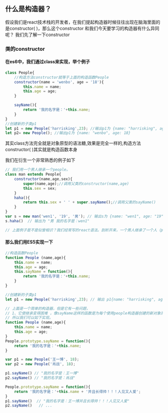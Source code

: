 ## 什么是构造器？
假设我们是react技术栈的开发者，在我们提起构造器时候往往出现在脑海里面的是constructor( )，那么这个constructor 和我们今天要学习的构造器有什么异同呢？ 我们先了解一下constructor

### 类的constructor
#### 在es6中，我们通过class来实现，举个例子

```js
class People{
    //构造方法constructor就等于上面的构造函数People
    constructor(name = 'wenbo', age = '18'){
        this.name = name;
        this.age = age;
    }

    sayName(){
        return '我的名字是：'+this.name;
    }
}
//创建新的子类p1
let p1 = new People('harrisking',23); //输出p1为 {name: "harrisking", age: 23}
let p2= new People(); //输出p1为 {name: "wenbo", age: 18}
```

其实class方法完全就是对象原型的语法糖,效果是完全一样的,构造方法constructor( )其实就是构造函数本身

我们在衍生一个非常熟悉的例子如下

```js
// 我们用一个男人继承一个people。
class man extends People{
    constructor(name,age,sex){
        super(name,age);//调用父类的constructor(name,age)
        this.sex = sex;
    }
    haha(){
        return this.sex + ' ' + super.sayName();//调用父类的sayName() 
    }
}
var s = new man('wen1', '19', '男'); // 输出s为 {name: "wen1", age: "19", sex: "男"}
s.haha()  // 输出为 "男 我的名字是：wen1"

// 上面例子是不是似曾相识？我们经常写的react语法。剖析开来，一个男人继承了一个人（people）的名字和年龄，所以不需要在写this.name=name 和 this.age=age
```
#### 那么我们用ES5实现一下

```js
//构造函数People
function People (name,age){
    this.name = name;
    this.age = age;
    this.sayName = function(){
        return '我的名字是：'+this.name;
    }
}

//创建新的子类p1
let p1 = new People('harrisking',23); // 输出 p1{name: "harrisking", age: 23, sayName: ƒ} 其中__proto__ 中只有constructor 和__proto__ 

// 上面是一个简单的构造器，但是它有一些问题，
// 1、它使继承变得困难 ，像sayName这样的函数是为每个使用people构造器创建的新对象而分别定义的，如果我们要改sayName会变得困难，这不是最理想的，这种函数应该在所有people类型实例间共享。
// 所以我们可以如下实现。
function People (name,age){
    this.name = name;
    this.age = age;
}
People.prototype.sayName = function(){
    return '我的名字是：'+this.name;
}

var p1 = new People('王一博', 18);
var p2 = new People('肖战', 18);

p1.sayName() // "我的名字是：王一博"
p2.sayName() // "我的名字是：肖战"

People.prototype.sayName = function(){
    return '我的名字是：'+this.name + '并且长得帅！！！人见又人爱';
}
p1.sayName()  // "我的名字是：王一博并且长得帅！！！人见又人爱"
p2.sayName()   // ...
```
